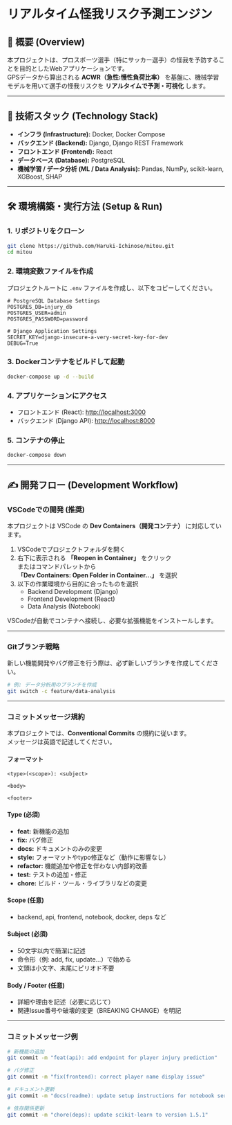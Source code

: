 # リアルタイム怪我リスク予測エンジン

## 📖 概要 (Overview)

本プロジェクトは、プロスポーツ選手（特にサッカー選手）の怪我を予防することを目的としたWebアプリケーションです。  
GPSデータから算出される **ACWR（急性:慢性負荷比率）** を基盤に、機械学習モデルを用いて選手の怪我リスクを **リアルタイムで予測・可視化** します。

---

## 🚀 技術スタック (Technology Stack)

- **インフラ (Infrastructure):** Docker, Docker Compose  
- **バックエンド (Backend):** Django, Django REST Framework  
- **フロントエンド (Frontend):** React  
- **データベース (Database):** PostgreSQL  
- **機械学習 / データ分析 (ML / Data Analysis):** Pandas, NumPy, scikit-learn, XGBoost, SHAP  

---

## 🛠️ 環境構築・実行方法 (Setup & Run)

### 1. リポジトリをクローン

```bash
git clone https://github.com/Haruki-Ichinose/mitou.git
cd mitou
```

### 2. 環境変数ファイルを作成

プロジェクトルートに `.env` ファイルを作成し、以下をコピーしてください。

```env
# PostgreSQL Database Settings
POSTGRES_DB=injury_db
POSTGRES_USER=admin
POSTGRES_PASSWORD=password

# Django Application Settings
SECRET_KEY=django-insecure-a-very-secret-key-for-dev
DEBUG=True
```

### 3. Dockerコンテナをビルドして起動

```bash
docker-compose up -d --build
```

### 4. アプリケーションにアクセス

- フロントエンド (React): [http://localhost:3000](http://localhost:3000)  
- バックエンド (Django API): [http://localhost:8000](http://localhost:8000)  

### 5. コンテナの停止

```bash
docker-compose down
```

---

## ✍️ 開発フロー (Development Workflow)

### VSCodeでの開発 (推奨)

本プロジェクトは VSCode の **Dev Containers（開発コンテナ）** に対応しています。

1. VSCodeでプロジェクトフォルダを開く  
2. 右下に表示される **「Reopen in Container」** をクリック  
   またはコマンドパレットから  
   **「Dev Containers: Open Folder in Container...」** を選択  
3. 以下の作業環境から目的に合ったものを選択  
   - Backend Development (Django)  
   - Frontend Development (React)  
   - Data Analysis (Notebook)  

VSCodeが自動でコンテナへ接続し、必要な拡張機能をインストールします。  

---

### Gitブランチ戦略

新しい機能開発やバグ修正を行う際は、必ず新しいブランチを作成してください。

```bash
# 例: データ分析用のブランチを作成
git switch -c feature/data-analysis
```

---

### コミットメッセージ規約

本プロジェクトでは、**Conventional Commits** の規約に従います。  
メッセージは英語で記述してください。  

#### フォーマット

```
<type>(<scope>): <subject>

<body>

<footer>
```

#### Type (必須)

- **feat:** 新機能の追加  
- **fix:** バグ修正  
- **docs:** ドキュメントのみの変更  
- **style:** フォーマットやtypo修正など（動作に影響なし）  
- **refactor:** 機能追加や修正を伴わない内部的改善  
- **test:** テストの追加・修正  
- **chore:** ビルド・ツール・ライブラリなどの変更  

#### Scope (任意)

- backend, api, frontend, notebook, docker, deps など  

#### Subject (必須)

- 50文字以内で簡潔に記述  
- 命令形（例: add, fix, update...）で始める  
- 文頭は小文字、末尾にピリオド不要  

#### Body / Footer (任意)

- 詳細や理由を記述（必要に応じて）  
- 関連Issue番号や破壊的変更（BREAKING CHANGE）を明記  

---

### コミットメッセージ例

```bash
# 新機能の追加
git commit -m "feat(api): add endpoint for player injury prediction"

# バグ修正
git commit -m "fix(frontend): correct player name display issue"

# ドキュメント更新
git commit -m "docs(readme): update setup instructions for notebook service"

# 依存関係更新
git commit -m "chore(deps): update scikit-learn to version 1.5.1"
```
